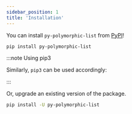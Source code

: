 ```yaml
---
sidebar_position: 1
title: 'Installation'
---
```


You can install `py-polymorphic-list` from [PyPI](https://pypi.org/project/py-polymorphic-list/)!

```bash
pip install py-polymorphic-list
```

:::note Using pip3

Similarly, `pip3` can be used accordingly:

:::

Or, upgrade an existing version of the package.

```bash
pip install -U py-polymorphic-list
```
